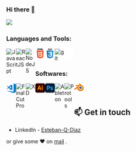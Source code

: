### Hi there 👋

![](https://linkedinpromo.s3-us-west-1.amazonaws.com/ESTEBAN+DIAZ.png)

<!--
**esteban-q-diaz/esteban-q-diaz** is a ✨ _special_ ✨ repository because its `README.md` (this file) appears on your GitHub profile.

Here are some ideas to get you started:

- 🔭 I’m currently working on ...
- 🌱 I’m currently learning ...
- 👯 I’m looking to collaborate on ...
- 🤔 I’m looking for help with ...
- 💬 Ask me about ...
- 📫 How to reach me: ...
- 😄 Pronouns: ...
- ⚡ Fun fact: ...
-->
### Languages and Tools:

<a href="https://www.javascript.com/" target="_blank"> <img align="left" alt="JavaScript" width="26px" src="https://www.vhv.rs/dpng/d/313-3133777_javascript-transparent-background-svg-hd-png-download.png"/> </a>

<a href="https://reactjs.org/" target="_blank"> <img align="left" alt="ReactJS" width="26px" src="https://www.vhv.rs/dpng/d/22-221315_react-native-logo-hd-png-download.png"/> </a>

<a href="https://nodejs.org/en/" target="blank"> <img align="left" alt="NodeJS" width="26px" src="https://jsremotely.com/static/icons/nodejs.png"/> </a>

<a href="https://www.w3.org/html/" target="blank"><img align="left" alt="HTML5" width="26px" src="https://raw.githubusercontent.com/github/explore/80688e429a7d4ef2fca1e82350fe8e3517d3494d/topics/html/html.png" /></a>
<a href="https://www.w3schools.com/css/" target="_blank"><img align="left" alt="CSS3" width="26px" src="https://raw.githubusercontent.com/github/explore/80688e429a7d4ef2fca1e82350fe8e3517d3494d/topics/css/css.png" /></a>



<a href="https://git-scm.com/" target="blank"> <img align="left" alt="git" width="26px" src="https://www.vectorlogo.zone/logos/git-scm/git-scm-icon.svg"/> </a>
<img align="left" alt="GitHub" width="26px" src="https://github.com/Aakarsh-B/trying-repos/blob/master/github.svg" />
<br />
<br />
### Softwares:


<a href="https://code.visualstudio.com/" target="_blank">
<img align="left" alt="Visual Studio Code" width="26px" src="https://raw.githubusercontent.com/github/explore/80688e429a7d4ef2fca1e82350fe8e3517d3494d/topics/visual-studio-code/visual-studio-code.png" />
  <a href="https://www.apple.com/final-cut-pro/" target="_blank">
<img align="left" alt="Final Cut Pro" width="26px" src="https://www.vhv.rs/dpng/d/200-2006389_final-cut-pro-png-final-cut-pro-x.png" />
<a href="https://www.adobe.com/products/premiere.html?sdid=KKQOM&mv=search&kw=test&ef_id=Cj0KCQiAv6yCBhCLARIsABqJTjYEwBX75p3N4ZuN4dm00b9JjxzWJMl3EQ794A9VBKXW5Vb4p0wYKJgaAh1sEALw_wcB:G:s&s_kwcid=AL!3085!3!469900475446!e!!g!!adobe%20premiere%20pro&gclid=Cj0KCQiAv6yCBhCLARIsABqJTjYEwBX75p3N4ZuN4dm00b9JjxzWJMl3EQ794A9VBKXW5Vb4p0wYKJgaAh1sEALw_wcB" target="_blank"> <img align="left" alt="XD" width="26px" src="https://logodownload.org/wp-content/uploads/2019/10/adobe-premiere-pro-logo-1.png"/> </a> 
<a href="https://www.adobe.com/in/products/illustrator.html" target="blank"> <img align="left" alt="Illustrator" width="26px" src="https://github.com/Aakarsh-B/trying-repos/blob/master/illustrator.png?raw=true"/> </a> 
<a href="https://www.photoshop.com/en" target="blank"> <img align="left" alt="Photoshop" width="26px" src="https://github.com/Aakarsh-B/trying-repos/blob/master/photoshop.png?raw=true"/> </a>
<a href="https://www.ableton.com/en/" target="blank"> <img align="left" alt="Ableton" width="26px" src="https://upload.wikimedia.org/wikipedia/commons/b/bf/Ableton_Live_logo.png"/> </a>
<a href="https://www.avid.com/pro-tools" target="blank"> <img align="left" alt="Protools" width="26px" src="https://upload.wikimedia.org/wikipedia/commons/4/49/PT2019.png"/> </a>
<a href="https://www.blender.org" target="blank"> <img align="left" alt="Blender" width="26px" src="https://github.com/Aakarsh-B/trying-repos/blob/master/blender.png?raw=true"/> </a>


<br />
<br />

## 📫 Get in touch
- LinkedIn - [Esteban-Q-Diaz](https://in.linkedin.com/in/esteban-q-daz)

 or give some ♥ on [mail](mailto:estebandpal@gmail.com) .
